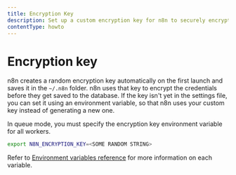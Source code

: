 ```yaml
---
title: Encryption Key
description: Set up a custom encryption key for n8n to securely encrypt credentials.
contentType: howto
---
```


# Encryption key

n8n creates a random encryption key automatically on the first launch and saves
it in the `~/.n8n` folder. n8n uses that key to encrypt the credentials before
they get saved to the database. If the key isn't yet in the settings file,
you can set it using an environment variable, so that n8n 
uses your custom key instead of generating a new one.

In queue mode, you must specify the encryption key environment variable for all workers.

```bash
export N8N_ENCRYPTION_KEY=<SOME RANDOM STRING>
```
Refer to [Environment variables reference](/hosting/configuration/environment-variables/) for more information on each variable.